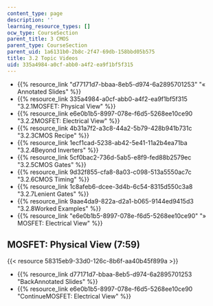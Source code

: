 ```yaml
---
content_type: page
description: ''
learning_resource_types: []
ocw_type: CourseSection
parent_title: 3 CMOS
parent_type: CourseSection
parent_uid: 1a6131b0-2b8c-2f47-69db-158bbd05b575
title: 3.2 Topic Videos
uid: 335a4984-a0cf-abb0-a4f2-ea9f1bf5f315
---
```


*   {{% resource_link "d77171d7-bbaa-8eb5-d974-6a2895701253" "« Annotated Slides" %}}
*   {{% resource_link 335a4984-a0cf-abb0-a4f2-ea9f1bf5f315 "3.2.1MOSFET: Physical View" %}}
*   {{% resource_link e6e0b1b5-8997-078e-f6d5-5268ee10ce90 "3.2.2MOSFET: Electrical View" %}}
*   {{% resource_link 4b31a7f2-a3c8-44a2-5b79-428b941b731c "3.2.3CMOS Recipe" %}}
*   {{% resource_link 1ecf1cad-5238-ab42-5e41-11a2b4ea71ba "3.2.4Beyond Inverters" %}}
*   {{% resource_link 5cf0bac2-736d-5ab5-e8f9-fed88b2579ec "3.2.5CMOS Gates" %}}
*   {{% resource_link 9d32f855-cfa8-8a03-c098-513a5550ac7c "3.2.6CMOS Timing" %}}
*   {{% resource_link 1c8afeb6-dcee-3d4b-6c54-8315d550c3a8 "3.2.7Lenient Gates" %}}
*   {{% resource_link 9aae4da9-822a-d2a1-b065-9144ed9415d3 "3.2.8Worked Examples" %}}
*   {{% resource_link "e6e0b1b5-8997-078e-f6d5-5268ee10ce90" "» MOSFET: Electrical View" %}}

MOSFET: Physical View (7:59)
----------------------------

{{< resource 58315eb9-33d0-126c-8b6f-aa40b45f899a >}}

*   {{% resource_link d77171d7-bbaa-8eb5-d974-6a2895701253 "BackAnnotated Slides" %}}
*   {{% resource_link e6e0b1b5-8997-078e-f6d5-5268ee10ce90 "ContinueMOSFET: Electrical View" %}}